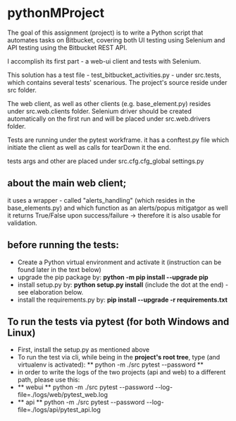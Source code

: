 # pythonMProject

The goal of this assignment (project) is to write a Python script that automates tasks on Bitbucket, covering both UI testing
using Selenium and API testing using the Bitbucket REST API.

I accomplish its first part - a web-ui client and tests with Selenium.

This solution has a test file - test_bitbucket_activities.py - under src.tests, which contains several tests' scenarious.
The project's source reside under src folder.

The web client, as well as other clients (e.g. base_element.py) resides under src.web.clients folder.
Selenium driver should be created automatically on the first run and will be placed under src.web.drivers folder.

Tests are running under the pytest workframe.
it has a conftest.py file which initiate the client as well as calls for tearDown it the end.

tests args and other are placed under src.cfg.cfg_global settings.py

## about the main web client;
it uses a wrapper - called "alerts_handling" (which resides in the base_elements.py) and which function as an alerts/popus mitigatgor 
as well it returns True/False upon success/failure -> therefore it is also usable for validation.

## before running the tests:
  - Create a Python virtual environment and activate it (instruction can be found later in the text below)
  - upgrade the pip package by: **python -m pip install --upgrade pip**
  - install setup.py by: **python setup.py install** (include the dot at the end) - see elaboration below.
  - install the requirements.py by:  **pip install --upgrade -r requirements.txt**

## To run the tests via pytest (for both Windows and Linux)
- First, install the setup.py as mentioned above 
- To run the test via cli, while being in the **project's root tree**, type (and virtualenv is activated):
  ** python -m ./src pytest --password <bitbucket password> **
- in order to write the logs of the two projects (api and web) to a different path, please use this:
- ** webui **
python -m ./src pytest --password <bitbucket password> --log-file=./logs/web/pytest_web.log
- ** api **
python -m ./src pytest --password <bitbucket password> --log-file=./logs/api/pytest_api.log


